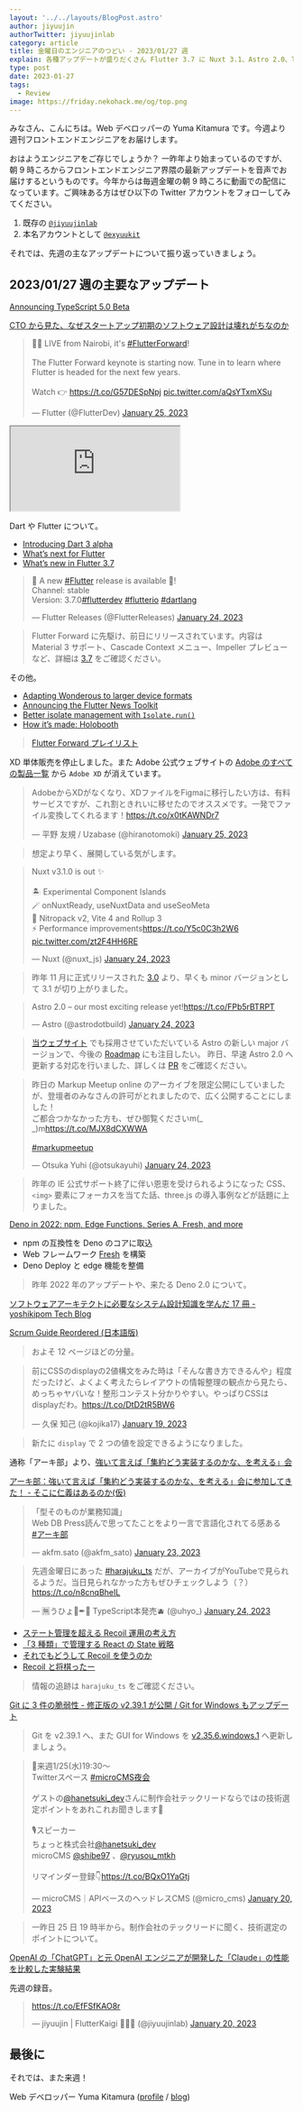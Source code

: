 ```yaml
---
layout: '../../layouts/BlogPost.astro'
author: jiyuujin
authorTwitter: jiyuujinlab
category: article
title: 金曜日のエンジニアのつどい - 2023/01/27 週
explain: 各種アップデートが盛りだくさん Flutter 3.7 に Nuxt 3.1、Astro 2.0、TypeScript 5.0 beta、Deno 2.0 (予定)、スクラムガイド (翻訳) のリリース、アーキ部
type: post
date: 2023-01-27
tags:
  - Review
image: https://friday.nekohack.me/og/top.png
---
```


みなさん、こんにちは。Web デベロッパーの Yuma Kitamura です。今週より週刊フロントエンドエンジニアをお届けします。

おはようエンジニアをご存じでしょうか？ 一昨年より始まっているのですが、朝 9 時ころからフロントエンドエンジニア界隈の最新アップデートを音声でお届けするというものです。今年からは毎週金曜の朝 9 時ころに動画での配信になっています。ご興味ある方はぜひ以下の Twitter アカウントをフォローしてみてください。

1. 既存の [`@jiyuujinlab`](https://twitter.com/jiyuujinlab)
2. 本名アカウントとして [`@exyuukit`](https://twitter.com/exyuukit)

それでは、先週の主なアップデートについて振り返っていきましょう。

## 2023/01/27 週の主要なアップデート

[Announcing TypeScript 5.0 Beta](https://devblogs.microsoft.com/typescript/announcing-typescript-5-0-beta/)

[CTO から見た、なぜスタートアップ初期のソフトウェア設計は壊れがちなのか](https://speakerdeck.com/memory1994/why-the-application-design-is-breaking-sometimes-at-a-startup-company)

<blockquote class="twitter-tweet"><p lang="en" dir="ltr">🔴💙 LIVE from Nairobi, it&#39;s <a href="https://twitter.com/hashtag/FlutterForward?src=hash&amp;ref_src=twsrc%5Etfw">#FlutterForward</a>!<br><br>The Flutter Forward keynote is starting now. Tune in to learn where Flutter is headed for the next few years.<br><br>Watch 👉 <a href="https://t.co/G57DESpNpj">https://t.co/G57DESpNpj</a> <a href="https://t.co/aQsYTxmXSu">pic.twitter.com/aQsYTxmXSu</a></p>&mdash; Flutter (@FlutterDev) <a href="https://twitter.com/FlutterDev/status/1618263285756731393?ref_src=twsrc%5Etfw">January 25, 2023</a></blockquote> <script async src="https://platform.twitter.com/widgets.js" charset="utf-8"></script>

<div class="wrapper">
  <div class="container">
    <iframe src="https://www.youtube.com/embed/zKQYGKAe5W8?autoplay=1&mute=1" class="player" title="" loading="lazy"></iframe>
  </div>
</div>

Dart や Flutter について。

- [Introducing Dart 3 alpha](https://medium.com/dartlang/dart-3-alpha-f1458fb9d232)
- [What’s next for Flutter](https://medium.com/flutter/whats-next-for-flutter-b94ce089f49c)
- [What’s new in Flutter 3.7](https://medium.com/flutter/whats-new-in-flutter-3-7-38cbea71133c)

<blockquote class="twitter-tweet"><p lang="en" dir="ltr">🤖 A new <a href="https://twitter.com/hashtag/Flutter?src=hash&amp;ref_src=twsrc%5Etfw">#Flutter</a> release is available 🎉!<br>Channel: stable <br>Version: 3.7.0<a href="https://twitter.com/hashtag/flutterdev?src=hash&amp;ref_src=twsrc%5Etfw">#flutterdev</a> <a href="https://twitter.com/hashtag/flutterio?src=hash&amp;ref_src=twsrc%5Etfw">#flutterio</a> <a href="https://twitter.com/hashtag/dartlang?src=hash&amp;ref_src=twsrc%5Etfw">#dartlang</a></p>&mdash; Flutter Releases (@FlutterReleases) <a href="https://twitter.com/FlutterReleases/status/1617959210905440278?ref_src=twsrc%5Etfw">January 24, 2023</a></blockquote> <script async src="https://platform.twitter.com/widgets.js" charset="utf-8"></script>

> Flutter Forward に先駆け、前日にリリースされています。内容は Material 3 サポート、Cascade Context メニュー、Impeller プレビューなど、詳細は [3.7](https://medium.com/flutter/whats-new-in-flutter-3-7-38cbea71133c) をご確認ください。

その他。

- [Adapting Wonderous to larger device formats](https://medium.com/flutter/adapting-wonderous-to-larger-device-formats-ac51e1c00bc0)
- [Announcing the Flutter News Toolkit](https://medium.com/flutter/announcing-the-flutter-news-toolkit-180a0d32c012)
- [Better isolate management with `Isolate.run()`](https://medium.com/dartlang/better-isolate-management-with-isolate-run-547ef3d6459b)
- [How it’s made: Holobooth](https://medium.com/flutter/how-its-made-holobooth-6473f3d018dd)

> [Flutter Forward プレイリスト](https://www.youtube.com/playlist?list=PLjxrf2q8roU3LvrdR8Hv_phLrTj0xmjnD)

XD 単体販売を停止しました。また Adobe 公式ウェブサイトの [Adobe のすべての製品一覧](https://www.adobe.com/jp/products/catalog.html#search=XD) から `Adobe XD` が消えています。

<blockquote class="twitter-tweet"><p lang="ja" dir="ltr">AdobeからXDがなくなり、XDファイルをFigmaに移行したい方は、有料サービスですが、これ割ときれいに移せたのでオススメです。一発でファイル変換してくれるます！<a href="https://t.co/x0tKAWNDr7">https://t.co/x0tKAWNDr7</a></p>&mdash; 平野 友規 / Uzabase (@hiranotomoki) <a href="https://twitter.com/hiranotomoki/status/1618235713748889602?ref_src=twsrc%5Etfw">January 25, 2023</a></blockquote> <script async src="https://platform.twitter.com/widgets.js" charset="utf-8"></script>

> 想定より早く、展開している気がします。

<blockquote class="twitter-tweet"><p lang="en" dir="ltr">Nuxt v3.1.0 is out ✨<br><br>🏝️ Experimental Component Islands<br>🪄 onNuxtReady, useNuxtData and useSeoMeta<br>💪 Nitropack v2, Vite 4 and Rollup 3<br>⚡️ Performance improvements<a href="https://t.co/Y5c0C3h2W6">https://t.co/Y5c0C3h2W6</a> <a href="https://t.co/zt2F4HH6RE">pic.twitter.com/zt2F4HH6RE</a></p>&mdash; Nuxt (@nuxt_js) <a href="https://twitter.com/nuxt_js/status/1617930188075192320?ref_src=twsrc%5Etfw">January 24, 2023</a></blockquote> <script async src="https://platform.twitter.com/widgets.js" charset="utf-8"></script>

> 昨年 11 月に正式リリースされた [3.0](https://nuxt.com/v3) より、早くも minor バージョンとして 3.1 が切り上がりました。

<blockquote class="twitter-tweet"><p lang="en" dir="ltr">Astro 2.0 – our most exciting release yet!<a href="https://t.co/FPb5rBTRPT">https://t.co/FPb5rBTRPT</a></p>&mdash; Astro (@astrodotbuild) <a href="https://twitter.com/astrodotbuild/status/1617933836062691328?ref_src=twsrc%5Etfw">January 24, 2023</a></blockquote> <script async src="https://platform.twitter.com/widgets.js" charset="utf-8"></script>

> [当ウェブサイト](https://friday.nekohack.me/) でも採用させていただいている Astro の新しい major バージョンで、今後の [Roadmap](https://github.com/orgs/withastro/projects/11) にも注目したい。
> 昨日、早速 Astro 2.0 へ更新する対応を行いました、詳しくは [PR](https://github.com/jiyuujin/ohayo-friday/pull/12) をご確認ください。

<blockquote class="twitter-tweet"><p lang="ja" dir="ltr">昨日の Markup Meetup online のアーカイブを限定公開にしていましたが、登壇者のみなさんの許可がとれましたので、広く公開することにしました！<br>ご都合つかなかった方も、ぜひ御覧くださいm(_ _)m<a href="https://t.co/MJX8dCXWWA">https://t.co/MJX8dCXWWA</a><br><br> <a href="https://twitter.com/hashtag/markupmeetup?src=hash&amp;ref_src=twsrc%5Etfw">#markupmeetup</a></p>&mdash; Otsuka Yuhi (@otsukayuhi) <a href="https://twitter.com/otsukayuhi/status/1617841500729282562?ref_src=twsrc%5Etfw">January 24, 2023</a></blockquote> <script async src="https://platform.twitter.com/widgets.js" charset="utf-8"></script>

> 昨年の IE 公式サポート終了に伴い恩恵を受けられるようになった CSS、`<img>` 要素にフォーカスを当てた話、three.js の導入事例などが話題に上りました。

[Deno in 2022: npm, Edge Functions, Series A, Fresh, and more](https://deno.com/blog/deno-in-2022)

- npm の互換性を Deno のコアに取込
- Web フレームワーク [Fresh](https://fresh.deno.dev/) を構築
- Deno Deploy と edge 機能を整備

> 昨年 2022 年のアップデートや、来たる Deno 2.0 について。

[ソフトウェアアーキテクトに必要なシステム設計知識を学んだ 17 冊 - yoshikipom Tech Blog](https://tech-yoshikipom.hatenablog.com/entry/2023/01/24/220503)

[Scrum Guide Reordered (日本語版)](https://www.ryuzee.com/contents/blog/14578)

> およそ 12 ページほどの分量。

<blockquote class="twitter-tweet"><p lang="ja" dir="ltr">前にCSSのdisplayの2値構文をみた時は「そんな書き方できるんや」程度だったけど、よくよく考えたらレイアウトの情報整理の観点から見たら、めっちゃヤバいな！整形コンテスト分かりやすい。やっぱりCSSはdisplayだわ。<a href="https://t.co/DtD2tR5BW6">https://t.co/DtD2tR5BW6</a></p>&mdash; 久保 知己 (@kojika17) <a href="https://twitter.com/kojika17/status/1616108444716797952?ref_src=twsrc%5Etfw">January 19, 2023</a></blockquote> <script async src="https://platform.twitter.com/widgets.js" charset="utf-8"></script>

> 新たに `display` で 2 つの値を設定できるようになりました。

通称「アーキ部」より、[強いて言えば「集約どう実装するのかな、を考える」会](https://architect-club.connpass.com/event/272854/)

[アーキ部：強いて言えば「集約どう実装するのかな、を考える」会に参加してきた！ - そこに仁義はあるのか(仮)](https://syobochim.hatenablog.com/entry/2023/01/24/163000)

<blockquote class="twitter-tweet"><p lang="ja" dir="ltr">「型そのものが業務知識」<br>Web DB Press読んで思ってたことをより一言で言語化されてる感ある<br> <a href="https://twitter.com/hashtag/%E3%82%A2%E3%83%BC%E3%82%AD%E9%83%A8?src=hash&amp;ref_src=twsrc%5Etfw">#アーキ部</a></p>&mdash; akfm.sato (@akfm_sato) <a href="https://twitter.com/akfm_sato/status/1617505674090655745?ref_src=twsrc%5Etfw">January 23, 2023</a></blockquote> <script async src="https://platform.twitter.com/widgets.js" charset="utf-8"></script>

<blockquote class="twitter-tweet"><p lang="ja" dir="ltr">先週金曜日にあった <a href="https://twitter.com/hashtag/harajuku_ts?src=hash&amp;ref_src=twsrc%5Etfw">#harajuku_ts</a> だが、アーカイブがYouTubeで見られるようだ。当日見られなかった方もぜひチェックしよう（？）<a href="https://t.co/n8cnqBheIL">https://t.co/n8cnqBheIL</a></p>&mdash; 🈚️うひょ🤪✒📘 TypeScript本発売🫐 (@uhyo_) <a href="https://twitter.com/uhyo_/status/1617839618724102144?ref_src=twsrc%5Etfw">January 24, 2023</a></blockquote> <script async src="https://platform.twitter.com/widgets.js" charset="utf-8"></script>

- [ステート管理を超える Recoil 運用の考え方](https://speakerdeck.com/uhyo/sutetoguan-li-wochao-erurecoilyun-yong-nokao-efang)
- [「3 種類」で管理する React の State 戦略](https://zenn.dev/yoshiko/articles/607ec0c9b0408d)
- [それでもどうして Recoil を使うのか](https://speakerdeck.com/okunokentaro/harajuku-dot-ts-meetup-recoil)
- [Recoil と将棋ったー](https://docs.google.com/presentation/d/1qCSHVmCkcZXbu5cHp-neIWbhrm5QEG_sq8MBtlGvcLs/edit#slide=id.p)

> 情報の追跡は `harajuku_ts` をご確認ください。

[Git に 3 件の脆弱性 - 修正版の v2.39.1 が公開 / Git for Windows もアップデート](https://www.google.com/amp/s/forest.watch.impress.co.jp/docs/news/1471/256/amp.index.html)

> Git を v2.39.1 へ、また GUI for Windows を [v2.35.6.windows.1](https://github.com/git-for-windows/git/releases/tag/v2.35.6.windows.1) へ更新しましょう。

<blockquote class="twitter-tweet"><p lang="ja" dir="ltr">📣来週1/25(水)19:30〜<br>Twitterスペース <a href="https://twitter.com/hashtag/microCMS%E5%A4%9C%E4%BC%9A?src=hash&amp;ref_src=twsrc%5Etfw">#microCMS夜会</a> <br><br>ゲストの<a href="https://twitter.com/hanetsuki_dev?ref_src=twsrc%5Etfw">@hanetsuki_dev</a>さんに制作会社テックリードならではの技術選定ポイントをあれこれお聞きします🙌<br><br>🎙スピーカー<br>ちょっと株式会社<a href="https://twitter.com/hanetsuki_dev?ref_src=twsrc%5Etfw">@hanetsuki_dev</a><br>microCMS <a href="https://twitter.com/shibe97?ref_src=twsrc%5Etfw">@shibe97</a> 、<a href="https://twitter.com/ryusou_mtkh?ref_src=twsrc%5Etfw">@ryusou_mtkh</a> <br><br>リマインダー登録👇<a href="https://t.co/BQxO1YaGtj">https://t.co/BQxO1YaGtj</a></p>&mdash; microCMS｜APIベースのヘッドレスCMS (@micro_cms) <a href="https://twitter.com/micro_cms/status/1616268005834657792?ref_src=twsrc%5Etfw">January 20, 2023</a></blockquote> <script async src="https://platform.twitter.com/widgets.js" charset="utf-8"></script>

> 一昨日 25 日 19 時半から。制作会社のテックリードに聞く、技術選定のポイントについて。

[OpenAI の「ChatGPT」と元 OpenAI エンジニアが開発した「Claude」の性能を比較した実験結果](https://gigazine.net/news/20230119-chatgpt-vs-claude/)

先週の録音。

<blockquote class="twitter-tweet"><p lang="zxx" dir="ltr"><a href="https://t.co/EfFSfKAO8r">https://t.co/EfFSfKAO8r</a></p>&mdash; jiyuujin | FlutterKaigi 💙🇺🇦 (@jiyuujinlab) <a href="https://twitter.com/jiyuujinlab/status/1616224105015181312?ref_src=twsrc%5Etfw">January 20, 2023</a></blockquote> <script async src="https://platform.twitter.com/widgets.js" charset="utf-8"></script>

## 最後に

それでは、また来週！

Web デベロッパー Yuma Kitamura ([profile](https://yuma-kitamura.nekohack.me/) / [blog](https://blog.nekohack.me/))
